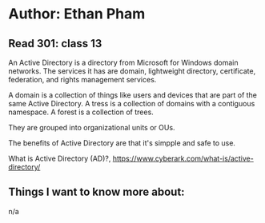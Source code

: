 # Author: Ethan Pham
## Read 301: class 13

An Active Directory is a directory from Microsoft for Windows domain networks. The services it has are domain, lightweight directory, certificate, federation, and rights management services. 

A domain is a collection of things like users and devices that are part of the same Active Directory. A tress is a collection of domains with a contiguous namespace. A forest is a collection of trees. 

They are grouped into organizational units or OUs.

The benefits of Active Directory are that it's simpple and safe to use. 


What is Active Directory (AD)?, https://www.cyberark.com/what-is/active-directory/ 


## Things I want to know more about:
n/a 
